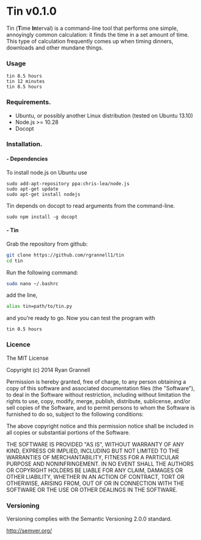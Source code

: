 Tin v0.1.0
=====================================

Tin (**T**ime **In**terval) is a command-line tool that performs one simple, annoyingly
common calculation: it finds the time in a set amount of time. This type of
calculation frequently comes up when timing dinners, downloads and other mundane
things.

### Usage

```
tin 8.5 hours
tin 12 minutes
tin 8.5 hours
```


### Requirements.

* Ubuntu, or possibly another Linux distribution (tested on Ubuntu 13.10)
* Node.js >= 10.28
* Docopt

### Installation.

#### - Dependencies

To install node.js on Ubuntu use

```
sudo add-apt-repository ppa:chris-lea/node.js
sudo apt-get update
sudo apt-get install nodejs
```

Tin depends on docopt to read arguments from the command-line.

```
sudo npm install -g docopt
```

#### - Tin

Grab the repository from github:

```bash
git clone https://github.com/rgrannell1/tin
cd tin
```

Run the following command:

```bash
sudo nano ~/.bashrc
```
add the line,

```bash
alias tin=path/to/tin.py
```

and you're ready to go. Now you can test the program with

```
tin 0.5 hours
```

### Licence

The MIT License

Copyright (c) 2014 Ryan Grannell

Permission is hereby granted, free of charge, to any person obtaining a copy of this software and associated documentation files (the "Software"), to deal in the Software without restriction, including without limitation the rights to use, copy, modify, merge, publish, distribute, sublicense, and/or sell copies of the Software, and to permit persons to whom the Software is furnished to do so, subject to the following conditions:

The above copyright notice and this permission notice shall be included in all copies or substantial portions of the Software.

THE SOFTWARE IS PROVIDED "AS IS", WITHOUT WARRANTY OF ANY KIND, EXPRESS OR IMPLIED, INCLUDING BUT NOT LIMITED TO THE WARRANTIES OF MERCHANTABILITY, FITNESS FOR A PARTICULAR PURPOSE AND NONINFRINGEMENT. IN NO EVENT SHALL THE AUTHORS OR COPYRIGHT HOLDERS BE LIABLE FOR ANY CLAIM, DAMAGES OR OTHER LIABILITY, WHETHER IN AN ACTION OF CONTRACT, TORT OR OTHERWISE, ARISING FROM, OUT OF OR IN CONNECTION WITH THE SOFTWARE OR THE USE OR OTHER DEALINGS IN THE SOFTWARE.

### Versioning

Versioning complies with the Semantic Versioning 2.0.0 standard.

http://semver.org/
